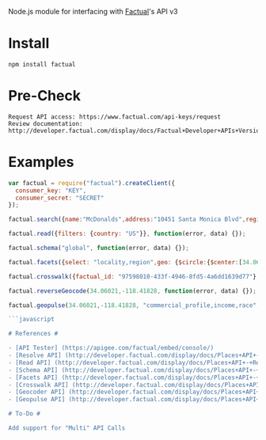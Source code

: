 Node.js module for interfacing with [Factual](http://www.factual.com)'s API v3

# Install #

    npm install factual

# Pre-Check #

    Request API access: https://www.factual.com/api-keys/request
    Review documentation: http://developer.factual.com/display/docs/Factual+Developer+APIs+Version+3

# Examples #

```javascript
var factual = require("factual").createClient({
  consumer_key: "KEY", 
  consumer_secret: "SECRET"
});

factual.search({name:"McDonalds",address:"10451 Santa Monica Blvd",region:"CA",postcode:"90025"}, function(error, data) {});

factual.read({filters: {country: "US"}}, function(error, data) {});

factual.schema("global", function(error, data) {});

factual.facets({select: "locality,region",geo: {$circle:{$center:[34.06018, -118.41835],$meters:5000}}, q: "starbucks", filters: {country: "US"} }, function(error, data) {});

factual.crosswalk({factual_id: "97598010-433f-4946-8fd5-4a6dd1639d77"}, function(error, data) {});

factual.reverseGeocode(34.06021,-118.41828, function(error, data) {});

factual.geopulse(34.06021,-118.41828, "commercial_profile,income,race", function(error, data) {});

```javascript

# References #

- [API Tester] (https://apigee.com/factual/embed/console/)
- [Resolve API] (http://developer.factual.com/display/docs/Places+API+-+Resolve)
- [Read API] (http://developer.factual.com/display/docs/Places+API+-+Read)
- [Schema API] (http://developer.factual.com/display/docs/Places+API+-+Schema)
- [Facets API] (http://developer.factual.com/display/docs/Places+API+-+Facets)
- [Crosswalk API] (http://developer.factual.com/display/docs/Places+API+-+Crosswalk)
- [Geocoder API] (http://developer.factual.com/display/docs/Places+API+-+Geocoder)
- [Geopulse API] (http://developer.factual.com/display/docs/Places+API+-+Geopulse)

# To-Do #

Add support for "Multi" API Calls